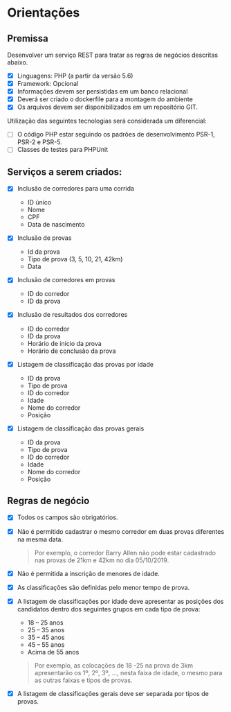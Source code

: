 # Orientações

## Premissa

Desenvolver um serviço REST para tratar as regras de negócios descritas abaixo.
- [x] Linguagens: PHP (a partir da versão 5.6)
- [x] Framework: Opcional
- [x] Informações devem ser persistidas em um banco relacional
- [x] Deverá ser criado o dockerfile para a montagem do ambiente
- [x] Os arquivos devem ser disponibilizados em um repositório GIT.

Utilização das seguintes tecnologias será considerada um diferencial:
- [ ] O código PHP estar seguindo os padrões de desenvolvimento PSR-1, PSR-2 e PSR-5.
- [ ] Classes de testes para PHPUnit

## Serviços a serem criados:

- [x] Inclusão de corredores para uma corrida
    - ID único
    - Nome
    - CPF
    - Data de nascimento
- [x] Inclusão de provas
    - Id da prova
    - Tipo de prova (3, 5, 10, 21, 42km)
    - Data
- [x] Inclusão de corredores em provas
    - ID do corredor
    - ID da prova
- [x] Inclusão de resultados dos corredores
    - ID do corredor
    - ID da prova
    - Horário de início da prova
    - Horário de conclusão da prova
- [x] Listagem de classificação das provas por idade
    - ID da prova
    - Tipo de prova
    - ID do corredor
    - Idade
    - Nome do corredor
    - Posição

- [x] Listagem de classificação das provas gerais
    - ID da prova
    - Tipo de prova
    - ID do corredor
    - Idade
    - Nome do corredor
    - Posição

## Regras de negócio

- [x] Todos os campos são obrigatórios.
- [x] Não é permitido cadastrar o mesmo corredor em duas provas diferentes na mesma data.
    > Por exemplo, o corredor Barry Allen não pode estar cadastrado nas provas de 21km e 42km no dia 05/10/2019.
- [x] Não é permitida a inscrição de menores de idade.
- [x] As classificações são definidas pelo menor tempo de prova.
- [x] A listagem de classificações por idade deve apresentar as posições dos candidatos dentro dos seguintes grupos em cada tipo de prova:
    - 18 – 25 anos
    - 25 – 35 anos
    - 35 – 45 anos
    - 45 – 55 anos
    - Acima de 55 anos
    > Por exemplo, as colocações de 18 -25 na prova de 3km apresentarão os 1º, 2º, 3º, ..., nesta faixa de idade, o mesmo para as outras faixas e tipos de provas.
- [x] A listagem de classificações gerais deve ser separada por tipos de provas.

